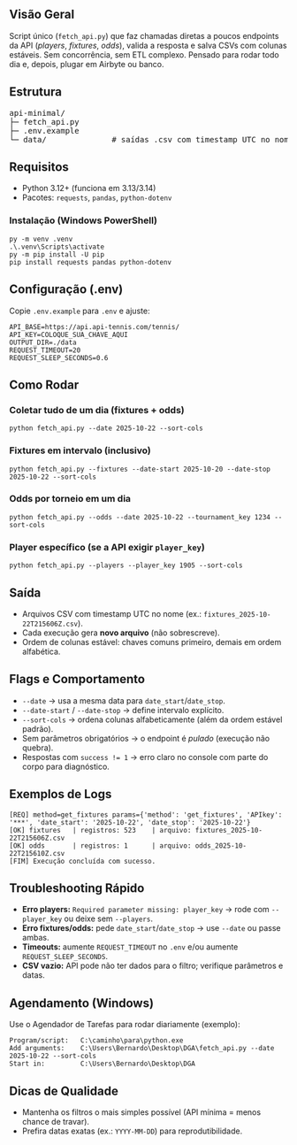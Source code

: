 <h2>Visão Geral</h2>
<p>
Script único (<code>fetch_api.py</code>) que faz chamadas diretas a poucos endpoints da API 
(<em>players</em>, <em>fixtures</em>, <em>odds</em>), valida a resposta e salva CSVs com colunas estáveis.
Sem concorrência, sem ETL complexo. Pensado para rodar todo dia e, depois, plugar em Airbyte ou banco.
</p>

<h2>Estrutura</h2>
<pre>
api-minimal/
├─ fetch_api.py
├─ .env.example
└─ data/              # saídas .csv com timestamp UTC no nome
</pre>

<h2>Requisitos</h2>
<ul>
  <li>Python 3.12+ (funciona em 3.13/3.14)</li>
  <li>Pacotes: <code>requests</code>, <code>pandas</code>, <code>python-dotenv</code></li>
</ul>

<h3>Instalação (Windows PowerShell)</h3>
<pre><code>py -m venv .venv
.\.venv\Scripts\activate
py -m pip install -U pip
pip install requests pandas python-dotenv
</code></pre>

<h2>Configuração (.env)</h2>
<p>Copie <code>.env.example</code> para <code>.env</code> e ajuste:</p>
<pre><code>API_BASE=https://api.api-tennis.com/tennis/
API_KEY=COLOQUE_SUA_CHAVE_AQUI
OUTPUT_DIR=./data
REQUEST_TIMEOUT=20
REQUEST_SLEEP_SECONDS=0.6
</code></pre>

<h2>Como Rodar</h2>

<h3>Coletar tudo de um dia (fixtures + odds)</h3>
<pre><code>python fetch_api.py --date 2025-10-22 --sort-cols
</code></pre>

<h3>Fixtures em intervalo (inclusivo)</h3>
<pre><code>python fetch_api.py --fixtures --date-start 2025-10-20 --date-stop 2025-10-22 --sort-cols
</code></pre>

<h3>Odds por torneio em um dia</h3>
<pre><code>python fetch_api.py --odds --date 2025-10-22 --tournament_key 1234 --sort-cols
</code></pre>

<h3>Player específico (se a API exigir <code>player_key</code>)</h3>
<pre><code>python fetch_api.py --players --player_key 1905 --sort-cols
</code></pre>

<h2>Saída</h2>
<ul>
  <li>Arquivos CSV com timestamp UTC no nome (ex.: <code>fixtures_2025-10-22T215606Z.csv</code>).</li>
  <li>Cada execução gera <strong>novo arquivo</strong> (não sobrescreve).</li>
  <li>Ordem de colunas estável: chaves comuns primeiro, demais em ordem alfabética.</li>
</ul>

<h2>Flags e Comportamento</h2>
<ul>
  <li><code>--date</code> → usa a mesma data para <code>date_start</code>/<code>date_stop</code>.</li>
  <li><code>--date-start</code> / <code>--date-stop</code> → define intervalo explícito.</li>
  <li><code>--sort-cols</code> → ordena colunas alfabeticamente (além da ordem estável padrão).</li>
  <li>Sem parâmetros obrigatórios → o endpoint é <em>pulado</em> (execução não quebra).</li>
  <li>Respostas com <code>success != 1</code> → erro claro no console com parte do corpo para diagnóstico.</li>
</ul>

<h2>Exemplos de Logs</h2>
<pre><code>[REQ] method=get_fixtures params={'method': 'get_fixtures', 'APIkey': '***', 'date_start': '2025-10-22', 'date_stop': '2025-10-22'}
[OK] fixtures   | registros: 523    | arquivo: fixtures_2025-10-22T215606Z.csv
[OK] odds       | registros: 1      | arquivo: odds_2025-10-22T215610Z.csv
[FIM] Execução concluída com sucesso.
</code></pre>

<h2>Troubleshooting Rápido</h2>
<ul>
  <li><strong>Erro players:</strong> <code>Required parameter missing: player_key</code> → rode com <code>--player_key</code> ou deixe sem <code>--players</code>.</li>
  <li><strong>Erro fixtures/odds:</strong> pede <code>date_start</code>/<code>date_stop</code> → use <code>--date</code> ou passe ambas.</li>
  <li><strong>Timeouts:</strong> aumente <code>REQUEST_TIMEOUT</code> no <code>.env</code> e/ou aumente <code>REQUEST_SLEEP_SECONDS</code>.</li>
  <li><strong>CSV vazio:</strong> API pode não ter dados para o filtro; verifique parâmetros e datas.</li>
</ul>

<h2>Agendamento (Windows)</h2>
<p>Use o Agendador de Tarefas para rodar diariamente (exemplo):</p>
<pre><code>Program/script:   C:\caminho\para\python.exe
Add arguments:    C:\Users\Bernardo\Desktop\DGA\fetch_api.py --date 2025-10-22 --sort-cols
Start in:         C:\Users\Bernardo\Desktop\DGA
</code></pre>

<h2>Dicas de Qualidade</h2>
<ul>
  <li>Mantenha os filtros o mais simples possível (API mínima = menos chance de travar).</li>
  <li>Prefira datas exatas (ex.: <code>YYYY-MM-DD</code>) para reprodutibilidade.</li>
</ul>
